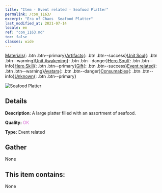 ```yaml
---
title: "Item - Event related - Seafood Platter"
permalink: /con_1163/
excerpt: "Era of Chaos  Seafood Platter"
last_modified_at: 2021-07-14
locale: en
ref: "con_1163.md"
toc: false
classes: wide
---
```

 [Materials](/Items/){: .btn .btn--primary}[Artifacts](/Items/Artifacts/){: .btn .btn--success}[Unit Soul](/Items/UnitSoul/){: .btn .btn--warning}[Unit Awakening](/Items/UnitAwakening/){: .btn .btn--danger}[Hero Soul](/Items/HeroSoul/){: .btn .btn--info}[Hero Skill](/Items/HeroSkill/){: .btn .btn--primary}[Gift](/Items/Gift/){: .btn .btn--success}[Event related](/Items/Events/){: .btn .btn--warning}[Avatars](/Items/Avatars/){: .btn .btn--danger}[Consumables](/Items/Consumables/){: .btn .btn--info}[Unknown](/Items/Unknown/){: .btn .btn--primary}

 ![Seafood Platter](/images/t/i_8150013.png)

## Details
 **Description:** A large platter filled with an assortment of seafood.

 **Quality:** <span style="color: #DA70D6">OK</span>

 **Type:** Event related

## Gather

  None

## This item contains:

  None

